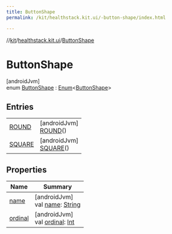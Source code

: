 ```yaml
---
title: ButtonShape
permalink: /kit/healthstack.kit.ui/-button-shape/index.html

---
```

//[kit](../../../index.html)/[healthstack.kit.ui](../index.html)/[ButtonShape](index.html)



# ButtonShape



[androidJvm]\
enum [ButtonShape](index.html) : [Enum](https://kotlinlang.org/api/latest/jvm/stdlib/kotlin/-enum/index.html)&lt;[ButtonShape](index.html)&gt;



## Entries


| | |
|---|---|
| [ROUND](-r-o-u-n-d/index.html) | [androidJvm]<br>[ROUND](-r-o-u-n-d/index.html)() |
| [SQUARE](-s-q-u-a-r-e/index.html) | [androidJvm]<br>[SQUARE](-s-q-u-a-r-e/index.html)() |


## Properties


| Name | Summary |
|---|---|
| [name](../-text-type/-n-u-m-b-e-r/index.html#-372974862%2FProperties%2F-106109196) | [androidJvm]<br>val [name](../-text-type/-n-u-m-b-e-r/index.html#-372974862%2FProperties%2F-106109196): [String](https://kotlinlang.org/api/latest/jvm/stdlib/kotlin/-string/index.html) |
| [ordinal](../-text-type/-n-u-m-b-e-r/index.html#-739389684%2FProperties%2F-106109196) | [androidJvm]<br>val [ordinal](../-text-type/-n-u-m-b-e-r/index.html#-739389684%2FProperties%2F-106109196): [Int](https://kotlinlang.org/api/latest/jvm/stdlib/kotlin/-int/index.html) |

